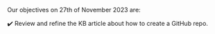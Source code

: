 Our objectives on 27th of November 2023 are:

:heavy_check_mark: Review and refine the KB article about how to create a GitHub repo.